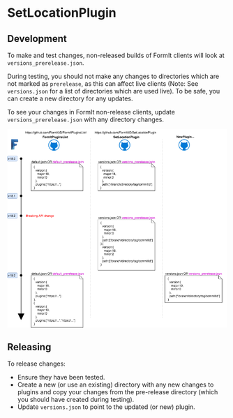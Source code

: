 # SetLocationPlugin 

## Development

To make and test changes, non-released builds of FormIt clients will look at `versions_prerelease.json`.

During testing, you should not make any changes to directories which are not marked as `prerelease`, as this can affect live clients (Note: See `versions.json` for a list of directories which are used live). To be safe, you can create a new directory for any updates. 

To see your changes in FormIt non-release clients, update `versions_prerelease.json` with any directory changes.

![Plugin versioning](pluginVersioning-Updated.png)

## Releasing 

To release changes:

- Ensure they have been tested.
- Create a new (or use an existing) directory with any new changes to plugins and copy your changes from the pre-release directory (which you should have created during testing).
- Update `versions.json` to point to the updated (or new) plugin.